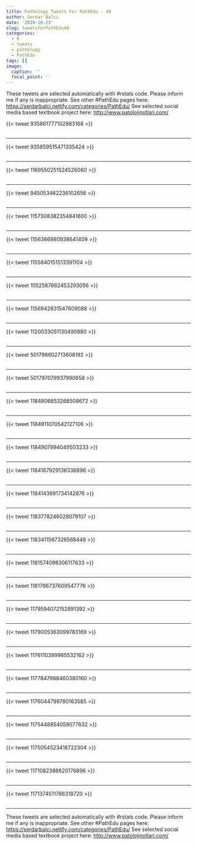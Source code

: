 ```yaml
---
title: Pathology Tweets For PathEdu - 40
author: Serdar Balci
date: '2019-10-23'
slug: tweetsForPathEdu40
categories:
  - R
  - tweets
  - pathology
  - PathEdu
tags: []
image:
  caption: ''
  focal_point: ''
---
```



These tweets are selected automatically with #rstats code. Please inform me if any is inappropriate.
See other #PathEdu pages here: https://serdarbalci.netlify.com/categories/PathEdu/ 
See selected social media based textbook project here: http://www.patolojinotlari.com/

{{< tweet 935861777102983168 >}}
<br>
<br>
<hr>
{{< tweet 935859515471335424 >}}
<br>
<br>
<hr>
{{< tweet 1169550251524526080 >}}
<br>
<br>
<hr>
{{< tweet 945053462236102656 >}}
<br>
<br>
<hr>
{{< tweet 1157308382354841600 >}}
<br>
<br>
<hr>
{{< tweet 1156366980938641409 >}}
<br>
<br>
<hr>
{{< tweet 1155840151513391104 >}}
<br>
<br>
<hr>
{{< tweet 1052567662453293056 >}}
<br>
<br>
<hr>
{{< tweet 1156942831547609088 >}}
<br>
<br>
<hr>
{{< tweet 1120033051130490880 >}}
<br>
<br>
<hr>
{{< tweet 501798602713608192 >}}
<br>
<br>
<hr>
{{< tweet 501797079937990658 >}}
<br>
<br>
<hr>
{{< tweet 1184806653268508672 >}}
<br>
<br>
<hr>
{{< tweet 1184911070542127106 >}}
<br>
<br>
<hr>
{{< tweet 1184907994049503233 >}}
<br>
<br>
<hr>
{{< tweet 1184167929136336896 >}}
<br>
<br>
<hr>
{{< tweet 1184143691734142976 >}}
<br>
<br>
<hr>
{{< tweet 1183778246028079107 >}}
<br>
<br>
<hr>
{{< tweet 1183411567326568448 >}}
<br>
<br>
<hr>
{{< tweet 1181574098306117633 >}}
<br>
<br>
<hr>
{{< tweet 1181766737609547776 >}}
<br>
<br>
<hr>
{{< tweet 1179594072152891392 >}}
<br>
<br>
<hr>
{{< tweet 1179005363099783169 >}}
<br>
<br>
<hr>
{{< tweet 1176110399965532162 >}}
<br>
<br>
<hr>
{{< tweet 1177847988460380160 >}}
<br>
<br>
<hr>
{{< tweet 1176044799780163585 >}}
<br>
<br>
<hr>
{{< tweet 1175448854059077632 >}}
<br>
<br>
<hr>
{{< tweet 1175054523418722304 >}}
<br>
<br>
<hr>
{{< tweet 1171082388820176896 >}}
<br>
<br>
<hr>
{{< tweet 1171374511788318720 >}}
<br>
<br>
<hr>


These tweets are selected automatically with #rstats code. Please inform me if any is inappropriate.
See other #PathEdu pages here: https://serdarbalci.netlify.com/categories/PathEdu/ 
See selected social media based textbook project here: http://www.patolojinotlari.com/
